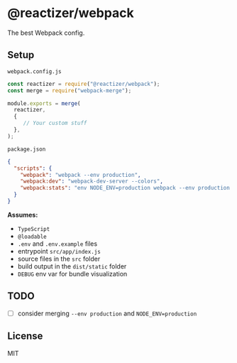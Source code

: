 # @reactizer/webpack

The best Webpack config.

## Setup

`webpack.config.js`

```js
const reactizer = require("@reactizer/webpack");
const merge = require("webpack-merge");

module.exports = merge(
  reactizer,
  { 
     // Your custom stuff
  },
);
```

`package.json`

```json
{
  "scripts": {
    "webpack": "webpack --env production",
    "webpack:dev": "webpack-dev-server --colors",
    "webpack:stats": "env NODE_ENV=production webpack --env production --json > stats.json"
  }
}
```

**Assumes:**
* `TypeScript`
* `@loadable`
* `.env` and `.env.example` files
* entrypoint `src/app/index.js`
* source files in the `src` folder
* build output in the `dist/static` folder
* `DEBUG` env var for bundle visualization

## TODO

- [ ] consider merging `--env production` and `NODE_ENV=production`

## License

MIT

